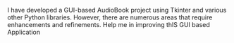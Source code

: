 I have developed a GUI-based AudioBook project using Tkinter and various other Python libraries. However, there are numerous areas that require enhancements and refinements. Help me in improving thIS GUI based Application
